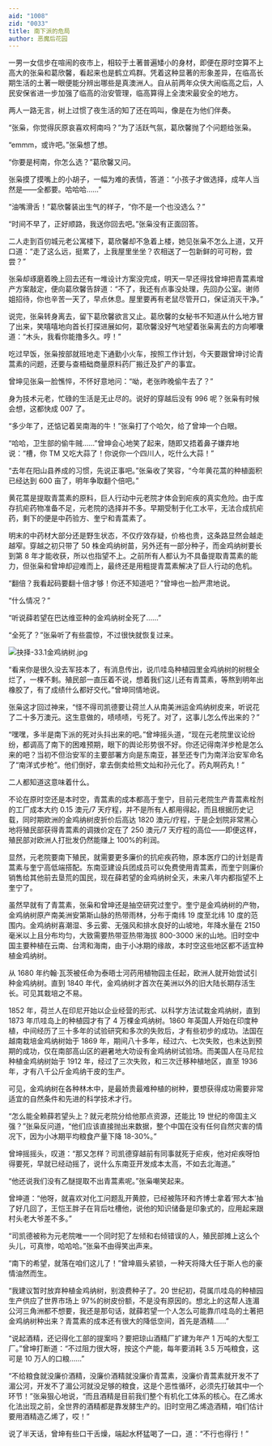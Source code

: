 ```yaml
---
aid: "1008"
zid: "0033"
title: 南下派的危局
author: 恶魔后花园
---
```


一男一女信步在喧闹的夜市上，相较于土著普遍矮小的身材，即便在原时空算不上高大的张枭和葛欣馨，看起来也是鹤立鸡群。凭着这种显著的形象差异，在临高长期生活的土著一眼便能分辨出哪些是真澳洲人。自从前两年众侠大闹临高之后，人民安保省进一步加强了临高的治安管理，临高算得上全澳宋最安全的地方。

两人一路无言，树上过惯了夜生活的知了还在鸣叫，像是在为他们伴奏。

“张枭，你觉得灰原哀喜欢柯南吗？”为了活跃气氛，葛欣馨抛了个问题给张枭。

“emmm，或许吧。”张枭想了想。

“你要是柯南，你怎么选？”葛欣馨又问。

张枭摸了摸嘴上的小胡子，一幅为难的表情，答道：“小孩子才做选择，成年人当然是——全都要。哈哈哈……”

“油嘴滑舌！”葛欣馨装出生气的样子，“你不是一个也没选么？”

“时间不早了，正好顺路，我送你回去吧。”张枭没有正面回答。

二人走到百仞城元老公寓楼下，葛欣馨却不急着上楼，她见张枭不怎么上道，又开口道：“走了这么远，挺累了，上我屋里坐坐？农相送了一包新鲜的可可粉，尝尝？”

张枭却琢磨着晚上回去还有一堆设计方案没完成，明天一早还得找曾坤把青蒿素增产方案敲定，便向葛欣馨告辞道：“不了，我还有点事没处理，先回办公室。谢师姐招待，你也辛苦一天了，早点休息。屋里要再有老鼠尽管开口，保证消灭干净。”

说完，张枭转身离去，留下葛欣馨欲言又止。葛欣馨的女秘书不知道从什么地方冒了出来，笑嘻嘻地向首长打探进展如何，葛欣馨没好气地望着张枭离去的方向嘟囔道：“木头，我看你能撸多久。哼！”

吃过早饭，张枭按部就班地走下通勤小火车，按照工作计划，今天要跟曾坤讨论青蒿素的问题，还要与查梧础商量原料药厂搬迁及扩产的事宜。

曾坤见张枭一脸憔悴，不怀好意地问：“呦，老张昨晚偷牛去了？”

身为技术元老，忙碌的生活是无止尽的。说好的穿越后没有 996 呢？张枭有时候会想，这都快成 007 了。

“多少年了，还惦记着吴南海的牛！”张枭打了个哈欠，给了曾坤一个白眼。

“哈哈，卫生部的偷牛贼……”曾坤会心地笑了起来，随即又捂着鼻子嫌弃地说：“槽，你 TM 又吃大蒜了！你说你一个四川人，吃什么大蒜！”

“去年在阳山县养成的习惯，先说正事吧。”张枭收了笑容，“今年黄花蒿的种植面积已经达到 600 亩了，明年争取翻个倍吧。”

黄花蒿是提取青蒿素的原料，巨人行动中元老院才体会到疟疾的真实危险。由于库存抗疟药物准备不足，元老院的选择并不多。早期受制于化工水平，无法合成抗疟药，剩下的便是中药验方、奎宁和青蒿素了。

明末的中药材大部分还是野生状态，不仅疗效存疑，价格也贵，这条路显然会越走越窄。穿越之初只带了 50 株金鸡纳树苗，另外还有一部分种子，而金鸡纳树要长到第 8 年才能收获，所以也指望不上。之前所有人都认为不具备提取青蒿素的能力，但张枭和曾坤却迎难而上，最终还是用粗提青蒿素解决了巨人行动的危机。

“翻倍？我看起码要翻十倍才够！你还不知道吧？”曾坤也一脸严肃地说。

“什么情况？”

“听说薛若望在巴达维亚种的金鸡纳树全死了……”

“全死了？”张枭听了有些震惊，不过很快就恢复过来。

![抉择-33.1金鸡纳树.jpg](/1008/抉择-33.1金鸡纳树.jpg)

“看来你是很久没去军技本了，有消息传出，说爪哇岛种植园里金鸡纳树的树根全烂了，一棵不剩。殖民部一直压着不说，想着我们这儿还有青蒿素，等熬到明年出橡胶了，有了成绩什么都好交代。”曾坤同情地说。

张枭这才回过神来，“怪不得司凯德要让荷兰人从南美洲运金鸡纳树皮来，听说花了二十多万澳元。这生意做的，啧啧啧，亏死了。对了，这事儿怎么传出来的？”

“嘿嘿，多半是南下派的死对头抖出来的吧。”曾坤摇头道，“现在元老院里议论纷纷，都调高了南下的困难预期，眼下的舆论形势很不好。你还记得南洋步枪是怎么来的吧？当初不但治安军的主要部署方向是东南亚，甚至还专门为南洋治安军命名了“南洋式步枪”。他们倒好，拿去倒卖给熊文灿和孙元化了。药丸啊药丸！”

二人都知道这意味着什么。

不论在原时空还是本时空，青蒿素的成本都高于奎宁，目前元老院生产青蒿素栓剂的工厂成本大约 0.15 澳元/7 天疗程，并不是所有人都用得起，而且根据历史记载，同时期欧洲的金鸡纳树皮折价后高达 1820 澳元/疗程，于是企划院非常黑心地将殖民部获得青蒿素的调拨价定在了 250 澳元/7 天疗程的高位——即便这样，殖民部对欧洲人打批发仍然能赚上 100%的利润。

显然，元老院要南下殖民，就需要更多廉价的抗疟疾药物，原本医疗口的计划是青蒿素与奎宁高低端搭配。东南亚建设兵团成员可以免费使用青蒿素，而奎宁则廉价销售给其他前去垦荒的国民，现在薛若望的金鸡纳树全灭，未来八年内都指望不上奎宁了。

虽然早就有了青蒿素，张枭和曾坤还是抽空研究过奎宁。奎宁是金鸡纳树的产物，金鸡纳树原产南美洲安第斯山脉的热带雨林，分布于南纬 19 度至北纬 10 度的范围内。金鸡纳树喜潮湿、多云雾、无强风和排水良好的山坡地，年降水量在 2150 毫米以上且分布均匀，大致需要热带亚热带海拔 800-3000 米的山地。旧时空中国主要种植在云南、台湾和海南，由于小冰期的缘故，本时空这些地区都不适宜种植金鸡纳树。

从 1680 年约翰·瓦茨被任命为泰晤士河药用植物园主任起，欧洲人就开始尝试引种金鸡纳树。直到 1840 年代，金鸡纳树才首次在美洲以外的旧大陆长期存活生长。可见其栽培之不易。

1852 年，荷兰人在印尼开始以企业经营的形式、以科学方法试栽金鸡纳树，直到 1873 年爪哇岛上的种植园才有了 4 万棵金鸡纳树。1860 年英国人开始在印度种植，中间经历了三十多年的试验研究和多次的失败后，才有些初步的成功。法国在越南栽培金鸡纳树始于 1869 年，期间八十多年，经过六、七次失败，也未达到预期的成功，仅在南部高山区的避暑地大叻设有金鸡纳树试验场。而美国人在马尼拉种植金鸡纳树始于 1912 年，经过了三次失败，和三次迁移种植地区，直至 1936 年，才有八千公斤金鸡纳干皮的生产。

可见，金鸡纳树在各种林木中，是最娇贵最难种植的树种，要想获得成功需要非常适宜的自然条件和先进的科学技术才行。

“怎么能全赖薛若望头上？就元老院分给他那点资源，还能比 19 世纪的帝国主义强？”张枭反问道，“他们应该直接抛出来数据，整个中国在没有任何自然灾害的情况下，因为小冰期平均粮食产量下降 18-30%。”

曾坤摇摇头，叹道：“那又怎样？司凯德穿越前有同事就死于疟疾，他对疟疾呀怕得要死，早就已经动摇了，说什么东南亚开发成本太高，不如去北海道。”

“他还说我们没有乙醚提取不出青蒿素呢。”张枭嘲笑起来。

曾坤道：“他呀，就喜欢对化工问题乱开黄腔，已经被陈环和齐博士拿着‘邢大本’抽了好几回了，王恺王胖子在背后吐槽他，说他的知识储备是印象式的，应用起来跟村头老大爷差不多。”

“司凯德被称为元老院唯一一个同时犯了左倾和右倾错误的人，殖民部摊上这么个头儿，可真惨，哈哈哈。”张枭不由得笑出声来。

“南下的希望，就落在咱们这儿了！”曾坤眉头紧锁，一种天将降大任于斯人也的豪情油然而生。

“我建议暂时放弃种植金鸡纳树，别浪费种子了。20 世纪初，荷属爪哇岛的种植园生产供应了世界市场上 97%的树皮份额，不是没有原因的。想北上的这帮人连湄公河三角洲都不想要，我还是那句话，就薛若望一个人怎么可能靠爪哇岛的土著把金鸡纳树种出来？青蒿素的成本还有很大的降低空间，首先是酒精……”

“说起酒精，还记得化工部的提案吗？要把琼山酒精厂扩建为年产 1 万吨的大型工厂。”曾坤打断道：“不过阻力很大呀，按这个产能，每年要消耗 3.5 万吨粮食，这可是 10 万人的口粮……”

“不给粮食就没廉价酒精，没廉价酒精就没廉价青蒿素，没廉价青蒿素就开发不了湄公河，开发不了湄公河就没足够的粮食，这是个恶性循环，必须先打破其中一个环节！”张枭狠心地说，“而且酒精是目前我们整个有机化工体系的核心。在乙烯水化法出现之前，全世界的酒精都是靠发酵生产的。旧时空用乙烯造酒精，咱们估计要用酒精造乙烯了，哎！”

说了半天话，曾坤有些口干舌燥，端起水杯猛喝了一口，道：“不行也得行！”
